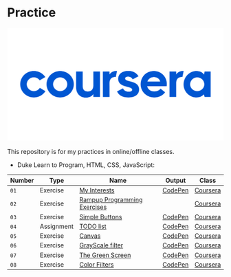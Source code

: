 # Practice

![header](media/pic01.png)

This repository is for my practices in online/offline classes.

- Duke Learn to Program, HTML, CSS, JavaScript:

| Number | Type       | Name                                                            | Output                                                           | Class                                                                        |
| ------ | ---------- | --------------------------------------------------------------- | ---------------------------------------------------------------- | ---------------------------------------------------------------------------- |
| `01`   | Exercise   | [My Interests](coursera/DukeLearnToPragram/MyInterests)         | [CodePen](https://codepen.io/mahdidavoodi-the-vuer/full/rNpBEyE) | [Coursera](https://www.coursera.org/learn/duke-programming-web/home/welcome) |
| `02`   | Exercise   | [Rampup Programming Exercises](coursera/DukeLearnToPragram/RPE) |                                                                  | [Coursera](https://www.coursera.org/learn/duke-programming-web/home/welcome) |
| `03`   | Exercise   | [Simple Buttons](coursera/DukeLearnToPragram/SimpleButtons)     | [CodePen](https://codepen.io/mahdidavoodi-the-vuer/full/NWXgZwR) | [Coursera](https://www.coursera.org/learn/duke-programming-web/home/welcome) |
| `04`   | Assignment | [TODO list](coursera/DukeLearnToPragram/TodoList)               | [CodePen](https://codepen.io/mahdidavoodi-the-vuer/full/dyJVVmW) | [Coursera](https://www.coursera.org/learn/duke-programming-web/home/welcome) |
| `05`   | Exercise   | [Canvas](coursera/DukeLearnToPragram/Canvas)                    | [CodePen](https://codepen.io/mahdidavoodi-the-vuer/full/bGaYKYv) | [Coursera](https://www.coursera.org/learn/duke-programming-web/home/welcome) |
| `06`   | Exercise   | [GrayScale filter](coursera/DukeLearnToPragram/GrayScaleFilter) | [CodePen](https://codepen.io/mahdidavoodi-the-vuer/full/NWXELEj) | [Coursera](https://www.coursera.org/learn/duke-programming-web/home/welcome) |
| `07`   | Exercise   | [The Green Screen](coursera/DukeLearnToPragram/TheGreenScreen)  | [CodePen](https://codepen.io/mahdidavoodi-the-vuer/full/gOvaVmd) | [Coursera](https://www.coursera.org/learn/duke-programming-web/home/welcome) |
| `08`   | Exercise   | [Color Filters](coursera/DukeLearnToPragram/ColorFilters)       | [CodePen](https://codepen.io/mahdidavoodi-the-vuer/full/WNMrezR) | [Coursera](https://www.coursera.org/learn/duke-programming-web/home/welcome) |
